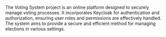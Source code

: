 The Voting System project is an online platform designed to securely manage voting processes. It incorporates Keycloak for authentication and authorization, ensuring user roles and permissions are effectively handled. The system aims to provide a secure and efficient method for managing elections in various settings.
